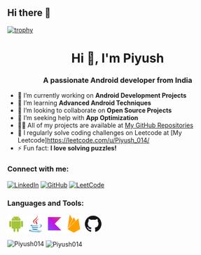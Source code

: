 ## Hi there 👋

[![trophy](https://github-profile-trophy.vercel.app/?username=Piyush014&theme=onedark)](https://github.com/ryo-ma/github-profile-trophy)

<h1 align="center">Hi 👋, I'm Piyush</h1>
<h3 align="center">A passionate Android developer from India</h3>

- 🔭 I’m currently working on **Android Development Projects**
- 🌱 I’m learning **Advanced Android Techniques**
- 👯 I’m looking to collaborate on **Open Source Projects**
- 🤝 I’m seeking help with **App Optimization**
- 👨‍💻 All of my projects are available at [My GitHub Repositories](https://github.com/Piyush014?tab=repositories)
- 📝 I regularly solve coding challenges on Leetcode at [My Leetcode]https://leetcode.com/u/Piyush_014/
- ⚡ Fun fact: **I love solving puzzles!**
<h3 align="left">Connect with me:</h3>
<p align="left">
<a href="https://www.linkedin.com/in/sonipiyush014/" target="blank"><img align="center" src="https://raw.githubusercontent.com/rahuldkjain/github-profile-readme-generator/master/src/images/icons/Social/linkedin.svg" alt="LinkedIn" height="30" width="40" /></a>
<a href="https://github.com/Piyush014/Piyush014/" target="blank"><img align="center" src="https://raw.githubusercontent.com/rahuldkjain/github-profile-readme-generator/master/src/images/icons/Social/github.svg" alt="GitHub" height="30" width="40" /></a>
<a href="https://leetcode.com/u/Piyush_014/" target="blank"><img align="center" src="https://raw.githubusercontent.com/rahuldkjain/github-profile-readme-generator/master/src/images/icons/Social/leetcode.svg" alt="LeetCode" height="30" width="40" /></a>
</p>


<h3 align="left">Languages and Tools:</h3>
<p align="left">
<a href="https://developer.android.com" target="_blank" rel="noreferrer"><img src="https://raw.githubusercontent.com/devicons/devicon/master/icons/android/android-original.svg" alt="android" width="40" height="40"/></a>
<a href="https://www.java.com" target="_blank" rel="noreferrer"><img src="https://raw.githubusercontent.com/devicons/devicon/master/icons/java/java-original.svg" alt="java" width="40" height="40"/></a>
<a href="https://kotlinlang.org/" target="_blank" rel="noreferrer"><img src="https://raw.githubusercontent.com/devicons/devicon/master/icons/kotlin/kotlin-original.svg" alt="kotlin" width="40" height="40"/></a>
<a href="https://firebase.google.com/" target="_blank" rel="noreferrer"><img src="https://raw.githubusercontent.com/devicons/devicon/master/icons/firebase/firebase-plain.svg" alt="firebase" width="40" height="40"/></a>
<a href="https://www.github.com" target="_blank" rel="noreferrer"><img src="https://raw.githubusercontent.com/devicons/devicon/master/icons/github/github-original.svg" alt="github" width="40" height="40"/></a>
</p>

<p><img align="left" src="https://github-readme-stats.vercel.app/api/top-langs?username=Piyush014&show_icons=true&locale=en&layout=compact" alt="Piyush014" /></p>

<p>&nbsp;<img align="center" src="https://github-readme-stats.vercel.app/api?username=Piyush014&show_icons=true&locale=en" alt="Piyush014" /></p>
